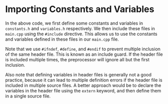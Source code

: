# Importing Constants and Variables
In the above code, we first define some constants and variables in `constants.h` and `variables.h` respectively. We then include these files in `main.cpp` using the `#include` directive. This allows us to use the constants and variables defined in these files in our `main.cpp` file.

Note that we use `#ifndef`, `#define`, and `#endif` to prevent multiple inclusion of the same header file. This is known as an include guard. If the header file is included multiple times, the preprocessor will ignore all but the first inclusion.

Also note that defining variables in header files is generally not a good practice, because it can lead to multiple definition errors if the header file is included in multiple source files. A better approach would be to declare the variables in the header file using the `extern` keyword, and then define them in a single source file.